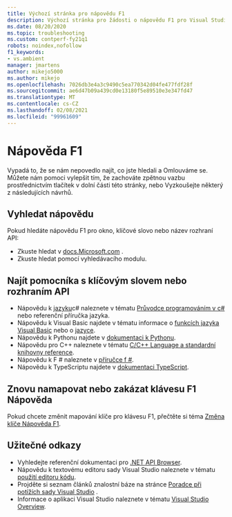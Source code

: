 ```yaml
---
title: Výchozí stránka pro nápovědu F1
description: Výchozí stránka pro žádosti o nápovědu F1 pro Visual Studio
ms.date: 08/20/2020
ms.topic: troubleshooting
ms.custom: contperf-fy21q1
robots: noindex,nofollow
f1_keywords:
- vs.ambient
manager: jmartens
author: mikejo5000
ms.author: mikejo
ms.openlocfilehash: 7026db3e4a3c9490c5ea770342d04fe477fdf28f
ms.sourcegitcommit: ae6d47b09a439cd0e13180f5e89510e3e347fd47
ms.translationtype: MT
ms.contentlocale: cs-CZ
ms.lasthandoff: 02/08/2021
ms.locfileid: "99961609"
---
```

# <a name="f1-help"></a>Nápověda F1

Vypadá to, že se nám nepovedlo najít, co jste hledali a Omlouváme se. Můžete nám pomoci vylepšit tím, že zachováte zpětnou vazbu prostřednictvím tlačítek v dolní části této stránky, nebo Vyzkoušejte některý z následujících návrhů.

## <a name="search-for-help"></a>Vyhledat nápovědu

Pokud hledáte nápovědu F1 pro okno, klíčové slovo nebo název rozhraní API:

- Zkuste hledat v [docs.Microsoft.com](/) .
- Zkuste hledat pomocí vyhledávacího modulu.

## <a name="find-help-on-a-keyword-or-api"></a>Najít pomocníka s klíčovým slovem nebo rozhraním API

- Nápovědu k [jazyku](/dotnet/csharp/language-reference/)c# naleznete v tématu [Průvodce programováním v c#](/dotnet/csharp/programming-guide/) nebo referenční příručka jazyka.
- Nápovědu k Visual Basic najdete v tématu informace o [funkcích jazyka Visual Basic](/dotnet/visual-basic/programming-guide/language-features/) nebo o [jazyce](/dotnet/visual-basic/language-reference/).
- Nápovědu k Pythonu najdete v [dokumentaci k Pythonu](https://docs.python.org/).
- Nápovědu pro C++ naleznete v tématu [C/C++ Language a standardní knihovny reference](/cpp/cpp/c-cpp-language-and-standard-libraries).
- Nápovědu k F # naleznete v [příručce f #](/dotnet/fsharp/).
- Nápovědu k TypeScriptu najdete v [dokumentaci TypeScript](https://www.typescriptlang.org/docs).

## <a name="re-map-or-disable-the-f1-help-key"></a>Znovu namapovat nebo zakázat klávesu F1 Nápověda

Pokud chcete změnit mapování klíče pro klávesu F1, přečtěte si téma [Změna klíče Nápověda F1](../not-in-toc/change-f1-help-key.md).

## <a name="useful-links"></a>Užitečné odkazy

- Vyhledejte referenční dokumentaci pro [.NET API Browser](/dotnet/api/).
- Nápovědu k textovému editoru sady Visual Studio naleznete v tématu [použití editoru kódu](../../ide/writing-code-in-the-code-and-text-editor.md).
- Projděte si seznam článků znalostní báze na stránce [Poradce při potížích sady Visual Studio](/troubleshoot/visualstudio/welcome-visual-studio/) .
- Informace o aplikaci Visual Studio naleznete v tématu [Visual Studio Overview](../../get-started/visual-studio-ide.md).